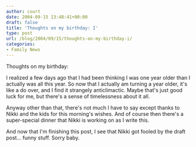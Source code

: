 ```yaml
---
author: court
date: 2004-09-15 13:48:41+00:00
draft: false
title: 'Thoughts on my birthday: I'
type: post
url: /blog/2004/09/15/thoughts-on-my-birthday-i/
categories:
- Family News
---
```


Thoughts on my birthday:

I realized a few days ago that I had been thinking I was one year older than I actually was all this year. So now that I actually am turning a year older, it's like a do over, and I find it strangely anticlimactic. Maybe that's just good luck for me, but there's a sense of timelessness about it all.

Anyway other than that, there's not much I have to say except thanks to Nikki and the kids for this morning's wishes.  And of course then there's a super-special dinner that Nikki is working on as I write this.

And now that I'm finishing this post, I see that Nikki got fooled by the draft post...  funny stuff.  Sorry baby.
